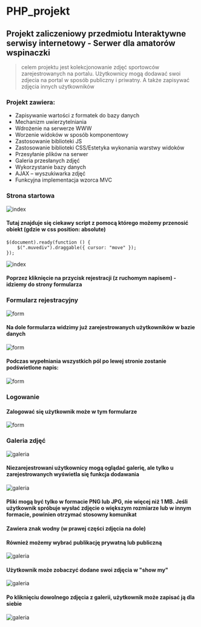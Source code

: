 # PHP_projekt

## Projekt zaliczeniowy przedmiotu Interaktywne serwisy internetowу - Serwer dla amatorów wspinaczki
> celem projektu jest kolekcjonowanie zdjęć sportowców zarejestrowanych na portalu. Użytkownicy mogą dodawać swoi zdjecia na portal w sposób publiczny i priwatny. A także zapisywać zdjęcia innych użytkowników

### Projekt zawiera: 
* Zapisywanie wartości z formatek do bazy danych
* Mechanizm uwierzytelniania
* Wdrożenie na serwerze WWW
* Worzenie widoków w sposób komponentowy
* Zastosowanie biblioteki JS
* Zastosowanie biblioteki CSS/Estetyka wykonania warstwy widoków
* Przesyłanie plików na serwer
* Galeria przesłanych zdjęć
* Wykorzystanie bazy danych 
* AJAX – wyszukiwarka zdjęć 
* Funkcyjna implementacja wzorca MVC


### Strona startowa
![index](php/index.jpg)
#### Tutaj znajduje się  ciekawy script z pomocą którego możemy przenosić obiekt (gdzie w css position: absolute)
```
$(document).ready(function () { 
    $(".muvediv").draggable({ cursor: "move" });
});
```
![index](php/prz.jpg)


#### Poprzez kliknięcie na przycisk rejestracji (z ruchomym napisem) - idziemy do strony formularza 

### Formularz rejestracyjny
![form](php/rejestracja.jpg)

#### Na dole formularza widzimy już zarejestrowanych użytkowników w bazie danych
![form](php/rejestracja2.jpg)
#### Podczas wypełniania wszystkich pól po lewej stronie zostanie podświetlone napis:
![form](php/rejestracja1.jpg)

### Logowanie
#### Zalogować się użytkownik może w tym formularze 
![form](php/logowanie.jpg)

### Galeria zdjęć
![galeria](php/galeria.jpg)
#### Niezarejestrowani użytkownicy mogą oglądać galerię, ale tylko u zarejestrowanych wyświetla się funkcja dodawania
![galeria](php/dodacZd.jpg)
#### Pliki mogą być tylko w formacie PNG lub JPG, nie więcej niż 1 MB. Jeśli użytkownik spróbuje wysłać zdjęcie o większym rozmiarze lub w innym formacie, powinien otrzymać stosowny komunikat

#### Zawiera znak wodny (w prawej części zdjęcia na dole)
#### Również możemy wybrać publikację prywatną lub publiczną
![galeria](php/dodanieZd1.jpg)
#### Użytkownik może zobaczyć dodane swoi zdjęcia w "show my"
![galeria](php/dodanieZd2.jpg)
####  Po kliknięciu dowolnego zdjęcia z galerii, użytkownik może zapisać ją dla siebie
![galeria](php/selected.jpg)


